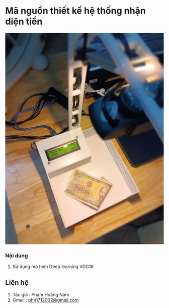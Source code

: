 # Mã nguồn thiết kế hệ thống nhận diện tiền
![hoatDong](./Other/working.png)

### Nội dung
1. Sử dụng mô hình Deep learning VGG16

## Liên hệ
1. Tác giả : Phạm Hoàng Nam
2. Gmail : phn1712002@gmail.com 
